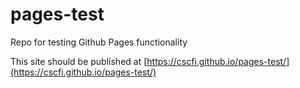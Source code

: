 # pages-test
Repo for testing Github Pages functionality 

This site should be published at [https://cscfi.github.io/pages-test/](https://cscfi.github.io/pages-test/)
